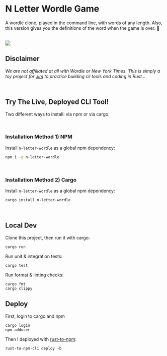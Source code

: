 # N Letter Wordle Game
A wordle clone, played in the command line, with words of any length. Also, this version gives you the definitions of the word when the game is over. 🥇

<br/>

<img src="./n-letter-wordle-demo-shorter.gif"/>

<br/>

## Disclaimer
_We are not affiliated at all with Wordle or New York Times. This is simply a toy project for [Jim](github.com/JimLynchCodes) to practice building cli tools and coding in Rust..._

<br/>

## Try The Live, Deployed CLI Tool!

Two different ways to install: via npm or via cargo.

<br/>

### Installation Method 1) NPM

Install `n-letter-wordle` as a global npm dependency:
```sh
npm i -g n-letter-wordle
```

<br/>

### Installation Method 2) Cargo

Install `n-letter-wordle` as a global npm dependency:
```sh
cargo install n-letter-wordle
```
<br/>

## Local Dev
Clone this project, then run it with cargo:
```
cargo run
```

Run unit & integration tests:
```
cargo test
```

Run format & linting checks:
```
cargo fmt
cargo clippy
```

## Deploy

First, login to cargo and npm
```
cargo login
npm adduser
```

Then I deployed with [rust-to-npm](https://github.com/a11ywatch/rust-to-npm):
```
rust-to-npm-cli deploy -b
```


